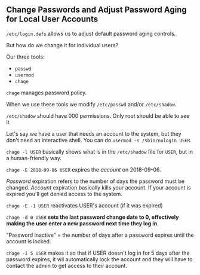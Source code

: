 ## Change Passwords and Adjust Password Aging for Local User Accounts

`/etc/login.defs` allows us to adjust default password aging controls.

But how do we change it for individual users?

Our three tools:
- `passwd`
- `usermod`
- `chage`

`chage` manages password policy.

When we use these tools we modify `/etc/passwd` and/or `/etc/shadow`.

`/etc/shadow` should have 000 permissions. Only root should be able to see it.

Let's say we have a user that needs an account to the system, but they don't
need an interactive shell. You can do `usermod -s /sbin/nologin USER`.

`chage -l USER` basically shows what is in the `/etc/shadow` file for `USER`,
but in a human-friendly way.

`chage -E 2018-09-06 USER` expires the _account_ on 2018-09-06.

_Password_ expiration refers to the number of days the password must be changed.
_Account_ expiration basically kills your account. If your account is expired
you'll get denied access to the system.

`chage -E -1 USER` reactivates USER's account (if it was expired)

`chage -d 0 USER` **sets the last password change date to 0, effectively making
the user enter a new password next time they log in**.

"Password Inactive" = the number of days after a password expires until the
account is locked.

`chage -I 5 USER` makes it so that if USER doesn't log in for 5 days after the
password expires, it wil automatically lock the account and they will have to
contact the admin to get access to their account.
